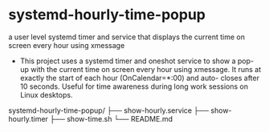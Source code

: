 # systemd-hourly-time-popup
a user level systemd timer and service that displays the current time on screen every hour using xmessage
* This project uses a systemd timer and oneshot service to show a
pop-up with the current time on screen every hour using xmessage. It
runs at exactly the start of each hour (OnCalendar=*:00) and auto-
closes after 10 seconds. Useful for time awareness during long work
sessions on Linux desktops.

systemd-hourly-time-popup/
├── show-hourly.service
├── show-hourly.timer
├── show-time.sh
└── README.md

